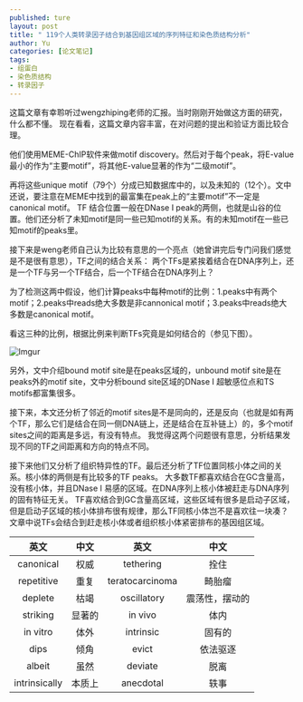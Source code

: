 ```yaml
---
published: ture
layout: post
title: " 119个人类转录因子结合到基因组区域的序列特征和染色质结构分析"
author: Yu
categories: [论文笔记]
tags:
- 组蛋白
- 染色质结构
- 转录因子
---
```


这篇文章有幸聆听过wengzhiping老师的汇报。当时刚刚开始做这方面的研究，什么都不懂。
现在看看，这篇文章内容丰富，在对问题的提出和验证方面比较合理。

他们使用MEME-ChIP软件来做motif discovery。然后对于每个peak，将E-value最小的作为“主要motif”，将其他E-value显著的作为“二级motif”。

再将这些unique motif（79个）分成已知数据库中的，以及未知的（12个）。文中还说，要注意在MEME中找到的最富集在peak上的“主要motif”不一定是canonical motif。
TF 结合位置一般在DNase I peak的两侧，也就是山谷的位置。他们还分析了未知motif是同一些已知motif的关系。有的未知motif在一些已知motif的peaks里。

接下来是weng老师自己认为比较有意思的一个亮点（她曾讲完后专门问我们感觉是不是很有意思），TF之间的结合关系：
两个TFs是紧挨着结合在DNA序列上，还是一个TF与另一个TF结合，后一个TF结合在DNA序列上？

为了检测这两中假设，他们计算peaks中每种motif的比例：1.peaks中有两个motif；2.peaks中reads绝大多数是非cannonical motif；3.peaks中reads绝大多数是canonical motif。

看这三种的比例，根据比例来判断TFs究竟是如何结合的（参见下图）。

![Imgur](http://i.imgur.com/GJ9JiNG.png)

另外，文中介绍bound motif site是在peaks区域的，unbound motif site是在peaks外的motif site，文中分析bound site区域的DNase I 超敏感位点和TS motifs都富集很多。

接下来，本文还分析了邻近的motif sites是不是同向的，还是反向（也就是如有两个TF，那么它们是结合在同一侧DNA链上，还是结合在互补链上）的，多个motif sites之间的距离是多远，有没有特点。
我觉得这两个问题很有意思，分析结果发现不同的TF之间距离和方向的特点不同。

接下来他们又分析了组织特异性的TF。最后还分析了TF位置同核小体之间的关系。核小体的两侧是有比较多的TF peaks。
大多数TF都喜欢结合在GC含量高，没有核小体，并且DNase I 易感的区域。在DNA序列上核小体被赶走与DNA序列的固有特征无关。
TF喜欢结合到GC含量高区域，这些区域有很多是启动子区域，但是启动子区域的核小体排布很有规律，那么TF同核小体岂不是喜欢往一块凑？
文章中说TFs会结合到赶走核小体或者组织核小体紧密排布的基因组区域。

|英文|中文|英文|中文|
|:----:|:----:|:----:|:----:|
|canonical|权威|tethering|拴住|
|repetitive|重复|teratocarcinoma|畸胎瘤|
|deplete|枯竭|oscillatory|震荡性，摆动的|
|striking|显著的|in vivo|体内|
|in vitro|体外|intrinsic|固有的|
|dips|倾角|evict|依法驱逐|
|albeit|虽然|deviate|脱离|
|intrinsically|本质上|anecdotal|轶事|

